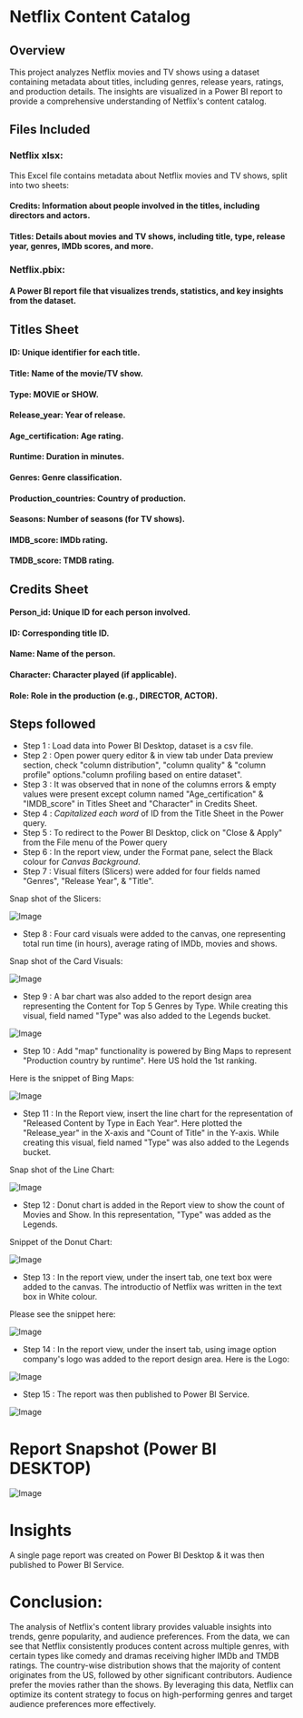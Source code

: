 # Netflix Content Catalog

## Overview

This project analyzes Netflix movies and TV shows using a dataset containing metadata about titles, including genres, release years, ratings, and production details. The insights are visualized in a Power BI report to provide a comprehensive understanding of Netflix's content catalog.
## Files Included

### Netflix xlsx: 
This Excel file contains metadata about Netflix movies and TV shows, split into two sheets:

#### Credits: Information about people involved in the titles, including directors and actors.

#### Titles: Details about movies and TV shows, including title, type, release year, genres, IMDb scores, and more.

### Netflix.pbix: 
#### A Power BI report file that visualizes trends, statistics, and key insights from the dataset.

## Titles Sheet

#### ID: Unique identifier for each title.

#### Title: Name of the movie/TV show.

#### Type: MOVIE or SHOW.

#### Release_year: Year of release.

#### Age_certification: Age rating.

#### Runtime: Duration in minutes.

#### Genres: Genre classification.

#### Production_countries: Country of production.

#### Seasons: Number of seasons (for TV shows).

#### IMDB_score: IMDb rating.

#### TMDB_score: TMDB rating.

## Credits Sheet

#### Person_id: Unique ID for each person involved.

#### ID: Corresponding title ID.

#### Name: Name of the person.

#### Character: Character played (if applicable).

#### Role: Role in the production (e.g., DIRECTOR, ACTOR).

## Steps followed 

- Step 1 : Load data into Power BI Desktop, dataset is a csv file.
- Step 2 : Open power query editor & in view tab under Data preview section, check "column distribution", "column quality" & "column profile" options."column profiling based on entire dataset".
- Step 3 : It was observed that in none of the columns errors & empty values were present except column named "Age_certification" & "IMDB_score" in Titles Sheet and "Character" in Credits Sheet.
- Step 4 : _Capitalized each word_ of ID from the Title Sheet in the Power query.
- Step 5 : To redirect to the Power BI Desktop, click on "Close & Apply" from the File menu of the Power query 
- Step 6 : In the report view, under the Format pane, select the Black colour for _Canvas Background_.
- Step 7 : Visual filters (Slicers) were added for four fields named "Genres", "Release Year", & "Title".

Snap shot of the Slicers:

![Image](https://github.com/user-attachments/assets/ad90f202-1536-4269-a489-55434fb3fd54)

- Step 8 : Four card visuals were added to the canvas, one representing total run time (in hours), average rating of IMDb, movies and shows.

Snap shot of the Card Visuals:

![Image](https://github.com/user-attachments/assets/4758416e-7404-42b9-ab5b-6e9756ce31e0)


- Step 9 : A bar chart was also added to the report design area representing the Content for Top 5 Genres by Type. While creating this visual, field named "Type" was also added to the Legends bucket.

![Image](https://github.com/user-attachments/assets/d3f9d21d-5cb8-4b78-aa57-30a399863197)


- Step 10 : Add "map" functionality is powered by Bing Maps to represent "Production country by runtime". Here US hold the 1st ranking.

Here is the snippet of Bing Maps:

![Image](https://github.com/user-attachments/assets/e5e73a27-f5a7-4236-b91e-a9507d9b1f20)


- Step 11 : In the Report view, insert the line chart for the representation of "Released Content by Type in Each Year". Here plotted the "Release_year" in the X-axis and "Count of Title" in the Y-axis. While creating this visual, field named "Type" was also added to the Legends bucket.

Snap shot of the Line Chart:

![Image](https://github.com/user-attachments/assets/5634f37e-2e75-4e9d-bcff-9c7a4d2a6820)


- Step 12 : Donut chart is added in the Report view to show the count of Movies and Show. In this representation, "Type" was added as the Legends.

Snippet of the Donut Chart:

![Image](https://github.com/user-attachments/assets/e1fc21e3-6de3-46aa-a0af-1a9ccb828c42)


- Step 13 : In the report view, under the insert tab, one text box were added to the canvas. The introductio of Netflix was written in the text box in White colour.

Please see the snippet here:

![Image](https://github.com/user-attachments/assets/a9210173-a818-4301-a306-9bb8b2f8e749)


- Step 14 : In the report view, under the insert tab, using image option company's logo was added to the report design area. 
Here is the Logo:

![Image](https://github.com/user-attachments/assets/9c61735b-a01a-44e4-b535-e4f97f48856a)

 
 - Step 15 : The report was then published to Power BI Service.
 
 
![Image](https://github.com/user-attachments/assets/0a8a76fc-6e4a-41a4-b948-e900d8f23de9)

 
 # Report Snapshot (Power BI DESKTOP)

 
![Image](https://github.com/user-attachments/assets/d8caf682-f5ef-4e14-b640-4c8c0b31f2d0)

# Insights

A single page report was created on Power BI Desktop & it was then published to Power BI Service.


# Conclusion:
The analysis of Netflix's content library provides valuable insights into trends, genre popularity, and audience preferences. From the data, we can see that Netflix consistently produces content across multiple genres, with certain types like comedy and dramas receiving higher IMDb and TMDB ratings. The country-wise distribution shows that the majority of content originates from the US, followed by other significant contributors. Audience prefer the movies rather than the shows. By leveraging this data, Netflix can optimize its content strategy to focus on high-performing genres and target audience preferences more effectively.

